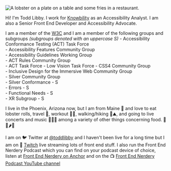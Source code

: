 ![A lobster on a plate on a table and some fries in a restaurant.](https://res.cloudinary.com/colabottles/image/upload/v1585002435/images/cookslobsterhouse_dbocrg.jpg)

Hi! I'm Todd Libby. I work for [Knowbility](https://knowbility.org) as an Accessibility Analyst. I am also a Senior Front End Developer and Accessibility Advocate.

I am a member of the [W3C](https://www.w3.org/) and I am a member of the following groups and subgroups _(subgroups denoted with an uppercase S)_
    - Accessibility Conformance Testing (ACT) Task Force  
    - Accessibility Features Community Group  
    - Accessibility Guidelines Working Group  
    - ACT Rules Community Group  
    - ACT Task Force
    - Low Vision Task Force
    - CSS4 Community Group  
    - Inclusive Design for the Immersive Web Community Group  
    - Silver Community Group  
    - Silver Conformance - S   
    - Errors - S  
    - Functional Needs - S  
    - XR Subgroup - S  

I live in the Phoenix, Arizona now, but I am from Maine 🦞 and love to eat lobster rolls, travel 🧳, workout 🏋🏻, walking/hiking 🎒⛰, and going to live concerts and music 🥁🎶🎸 among a variety of other things concerning food. 🌯🌮🌶🍱

I am on 🐦 Twitter at [@toddlibby](https://twitter.com/toddlibby) and I haven't been live for a long time but I am on 👾 [Twitch](https://twitch.tv/toddlibby) live streaming lots of front end stuff. I also run the Front End Nerdery Podcast which you can find on your podcast device of choice, listen at [Front End Nerdery on Anchor](https://anchor.fm/frontendnerdery) and on the 📺 [Front End Nerdery Podcast YouTube channel](https://www.youtube.com/c/FrontEndNerdery)
